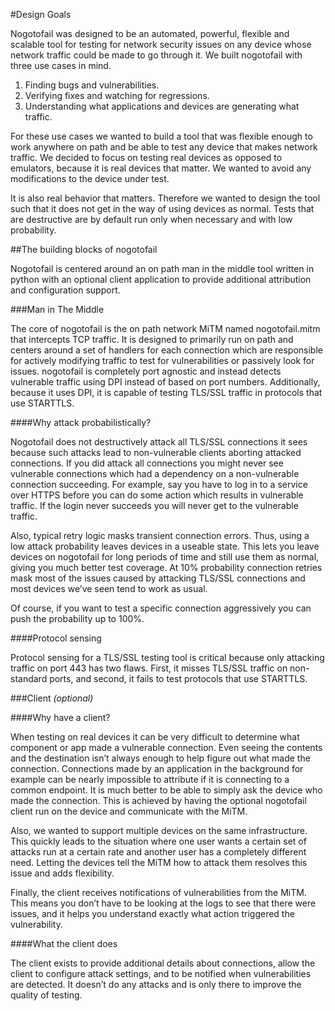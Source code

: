 #Design Goals


Nogotofail was designed to be an automated, powerful, flexible and scalable tool
for testing for network security issues on any device whose network traffic
could be made to go through it. We built nogotofail with three use cases in mind.

1. Finding bugs and vulnerabilities.
2. Verifying fixes and watching for regressions.
3. Understanding what applications and devices are generating what traffic.

For these use cases we wanted to build a tool that was flexible enough to work
anywhere on path and be able to test any device that makes network traffic. We
decided to focus on testing real devices as opposed to emulators, because it is
real devices that matter. We wanted to avoid any modifications to the device
under test.

It is also real behavior that matters. Therefore we wanted to design the tool
such that it does not get in the way of using devices as normal. Tests
that are destructive are by default run only when necessary and with low
probability.

##The building blocks of nogotofail

Nogotofail is centered around an on path man in the middle tool written in python
with an optional client application to provide additional attribution and
configuration support.

###Man in The Middle

The core of nogotofail is the on path network MiTM named nogotofail.mitm that
intercepts TCP traffic. It is designed to primarily run on path and centers
around a set of handlers for each connection which are responsible for actively
modifying traffic to test for vulnerabilities or passively look for issues.
nogotofail is completely port agnostic and instead detects vulnerable traffic
using DPI instead of based on port numbers. Additionally, because it uses DPI,
it is capable of testing TLS/SSL traffic in protocols that use STARTTLS.

####Why attack probabilistically?

Nogotofail does not destructively attack all TLS/SSL connections it sees because
such attacks lead to non-vulnerable clients aborting attacked connections. If
you did attack all connections you might never see vulnerable connections which
had a dependency on a non-vulnerable connection succeeding. For example, say you
have to log in to a service over HTTPS before you can do some
action which results in vulnerable traffic. If the login never
succeeds you will never get to the vulnerable traffic.

Also, typical retry logic masks transient connection errors. Thus, using a low
attack probability leaves devices in a useable state. This lets you leave
devices on nogotofail for long periods of time and still use them as normal,
giving you much better test coverage. At 10% probability connection retries mask
most of the issues caused by attacking TLS/SSL connections and most
devices we’ve seen tend to work as usual.

Of course, if you want to test a specific connection aggressively you can push
the probability up to 100%.

####Protocol sensing

Protocol sensing for a TLS/SSL testing tool is critical because only attacking
traffic on port 443 has two flaws. First, it misses TLS/SSL traffic on
non-standard ports, and second, it fails to test protocols that use STARTTLS.

###Client *(optional)*

####Why have a client?

When testing on real devices it can be very difficult to determine what component or app made a
vulnerable connection. Even seeing the contents and the destination isn’t always
enough to help figure out what made the connection. Connections made by an
application in the background for example can be nearly impossible to attribute
if it is connecting to a common endpoint. It is much better to be able to simply
ask the device who made the connection. This is achieved by having the optional nogotofail client
run on the device and communicate with the MiTM.

Also, we wanted to support multiple devices on the same infrastructure. This
quickly leads to the situation where one user wants a certain set of attacks run
at a certain rate and another user has a completely different need. Letting the
devices tell the MiTM how to attack them resolves this issue and adds flexibility.

Finally, the client receives notifications of vulnerabilities from the MiTM. This means you don’t have to be looking at the logs to see that there
were issues, and it helps you understand exactly what action triggered the
vulnerability.

####What the client does

The client exists to provide additional details about connections, allow the
client to configure attack settings, and to be notified when vulnerabilities are
detected. It doesn’t do any attacks and is only there to improve the quality of
testing.
